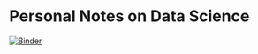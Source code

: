 # Personal Notes on Data Science

[![Binder](https://mybinder.org/badge_logo.svg)](https://mybinder.org/v2/gh/raileym/data-science?filepath=notebooks)

